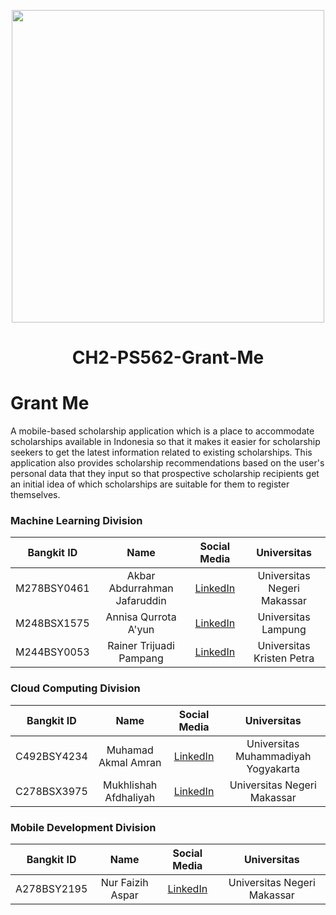 <p align="center"><img src="https://storage.googleapis.com/grant-me-ps562/Grant%20me.png" width="500px"></p>
<h1 align="center"> CH2-PS562-Grant-Me </h1>

# Grant Me

A mobile-based scholarship application which is a place to accommodate scholarships available in Indonesia so that it makes it easier for scholarship seekers to get the latest information related to existing scholarships. This application also provides scholarship recommendations based on the user's personal data that they input so that prospective scholarship recipients get an initial idea of which scholarships are suitable for them to register themselves.

### Machine Learning Division
| Bangkit ID | Name | Social Media | Universitas |
|:----------:|:----:|:------------:|:-----------:|
|M278BSY0461|Akbar Abdurrahman Jafaruddin|[LinkedIn](https://www.linkedin.com/in/akbarabdurrahman)| Universitas Negeri Makassar |
|M248BSX1575|Annisa Qurrota A'yun|[LinkedIn](https://www.linkedin.com/in/annisa-qa)| Universitas Lampung |
|M244BSY0053|Rainer Trijuadi Pampang|[LinkedIn](https://www.linkedin.com/in/rainertp)| Universitas Kristen Petra |

### Cloud Computing Division
| Bangkit ID | Name | Social Media | Universitas |
|:----------:|:----:|:------------:|:-----------:|
|C492BSY4234 |Muhamad Akmal Amran|[LinkedIn](https://www.linkedin.com/in/muhamad-akmal-amran)| Universitas Muhammadiyah Yogyakarta |
|C278BSX3975 |Mukhlishah Afdhaliyah|[LinkedIn](https://www.linkedin.com/in/mukhlishah-afdhaliyah)| Universitas Negeri Makassar |

### Mobile Development Division
| Bangkit ID | Name | Social Media | Universitas |
|:----------:|:----:|:------------:|:-----------:|
|A278BSY2195 |Nur Faizih Aspar|[LinkedIn](https://www.linkedin.com/in/nurfaizihaspar)| Universitas Negeri Makassar |
